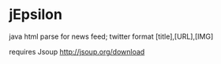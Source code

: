 # jEpsilon
java html parse for news feed; twitter format [title],[URL],[IMG]

requires Jsoup
http://jsoup.org/download
